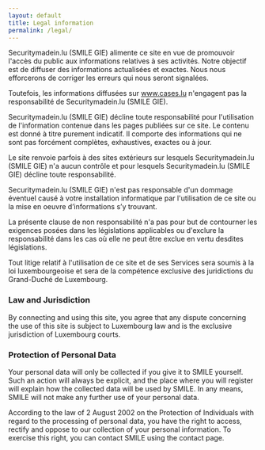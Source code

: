 ```yaml
---
layout: default
title: Legal information
permalink: /legal/
---
```

<div class="col-md-2">

</div>

<div class="col-md-8">

Securitymadein.lu (SMILE GIE) alimente ce site en vue de promouvoir l'accès du public aux informations relatives à ses activités. Notre objectif est de diffuser des informations actualisées et exactes. Nous nous efforcerons de corriger les erreurs qui nous seront signalées.

Toutefois, les informations diffusées sur www.cases.lu n'engagent pas la responsabilité de Securitymadein.lu (SMILE GIE).

Securitymadein.lu (SMILE GIE) décline toute responsabilité pour l'utilisation de l'information contenue dans les pages publiées sur ce site. Le contenu est donné à titre purement indicatif. Il comporte des informations qui ne sont pas forcément complètes, exhaustives, exactes ou à jour.

Le site renvoie parfois à des sites extérieurs sur lesquels Securitymadein.lu (SMILE GIE) n'a aucun contrôle et pour lesquels Securitymadein.lu (SMILE GIE) décline toute responsabilité.

Securitymadein.lu (SMILE GIE) n'est pas responsable d'un dommage éventuel causé à votre installation informatique par l'utilisation de ce site ou la mise en oeuvre d’informations s’y trouvant.

La présente clause de non responsabilité n'a pas pour but de contourner les exigences posées dans les législations applicables ou d'exclure la responsabilité dans les cas où elle ne peut être exclue en vertu desdites législations.

Tout litige relatif à l'utilisation de ce site et de ses Services sera soumis à la loi luxembourgeoise et sera de la compétence exclusive des juridictions du Grand-Duché de Luxembourg.

<h3 class="titre-page">Law and Jurisdiction</h3>

By connecting and using this site, you agree that any dispute concerning the use of this site is subject to Luxembourg law and is the exclusive jurisdiction of Luxembourg courts.

<h3 class="titre-page">Protection of Personal Data</h3>

Your personal data will only be collected if you give it to SMILE yourself. Such an action will always be explicit, and the place where you will register will explain how the collected data will be used by SMILE. In any means, SMILE will not make any further use of your personal data.

According to the law of 2 August 2002 on the Protection of Individuals with regard to the processing of personal data, you have the right to access, rectify and oppose to our collection of your personal information. To exercise this right, you can contact SMILE using the contact page.

</div>


<div class="col-md-2">

</div>